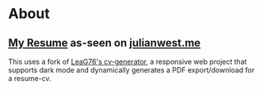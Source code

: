 

# About

## [My Resume](https://julianwest.me/Resume) as-seen on [julianwest.me](https://julianwest.me)

This uses a fork of [LeaG76's cv-generator](https://github.com/LeaG76/cv-generator), a responsive web project that supports dark mode and dynamically generates a PDF export/download for a resume-cv.
